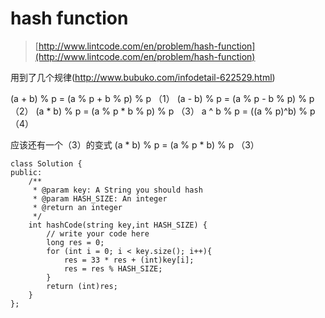 # hash function
>  [http://www.lintcode.com/en/problem/hash-function](http://www.lintcode.com/en/problem/hash-function)



用到了几个规律(http://www.bubuko.com/infodetail-622529.html)

(a + b) % p = (a % p + b % p) % p （1）
(a - b) % p = (a % p - b % p) % p （2）
(a * b) % p = (a % p * b % p) % p （3）
a ^ b % p = ((a % p)^b) % p （4）

应该还有一个（3）的变式
(a * b) % p = (a % p * b) % p （3）



    class Solution {
    public:
        /**
         * @param key: A String you should hash
         * @param HASH_SIZE: An integer
         * @return an integer
         */
        int hashCode(string key,int HASH_SIZE) {
            // write your code here
            long res = 0;
            for (int i = 0; i < key.size(); i++){
                res = 33 * res + (int)key[i];
                res = res % HASH_SIZE;
            }
            return (int)res;
        }
    };
